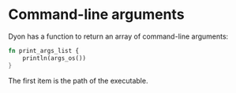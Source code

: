 # Command-line arguments

Dyon has a function to return an array of command-line arguments:

```rust
fn print_args_list {
    println(args_os())
}
```

The first item is the path of the executable.

